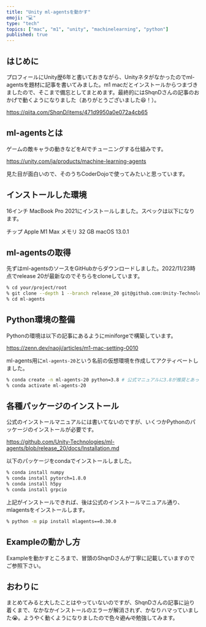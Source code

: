 ```yaml
---
title: "Unity ml-agentsを動かす"
emoji: "💻"
type: "tech"
topics: ["mac", "m1", "unity", "machinelearning", "python"]
published: true
---
```


## はじめに

プロフィールにUnity歴6年と書いておきながら、Unityネタがなかったのでml-agentsを題材に記事を書いてみました。m1 macだとインストールからつまづきましたので、そこまで備忘としてまとめます。最終的にはShqnDさんの記事のおかげで動くようになりました（ありがとうございました😆！）。

https://qiita.com/ShqnD/items/471d9950a0e072a4cb65

## ml-agentsとは

ゲームの敵キャラの動きなどをAIでチューニングする仕組みです。

https://unity.com/ja/products/machine-learning-agents

見た目が面白いので、そのうちCoderDojoで使ってみたいと思っています。

## インストールした環境

16インチ MacBook Pro 2021にインストールしました。スペックは以下になります。

チップ Apple M1 Max
メモリ 32 GB
macOS 13.0.1

## ml-agentsの取得

先ずはml-agentsのソースをGitHubからダウンロードしました。2022/11/23時点でrelease 20が最新なのでそちらをcloneしています。

```zsh
% cd your/project/root
% git clone --depth 1 --branch release_20 git@github.com:Unity-Technologies/ml-agents.git
% cd ml-agents
```

## Python環境の整備

Pythonの環境は以下の記事にあるようにminiforgeで構築しています。

https://zenn.dev/naoji/articles/m1-mac-setting-0010


ml-agents用に`ml-agents-20`という名前の仮想環境を作成してアクティベートしました。

```zsh
% conda create -n ml-agents-20 python=3.8 # 公式マニュアルに3.8が推奨とあったので3.8にしました。
% conda activate ml-agents-20
```

## 各種パッケージのインストール

公式のインストールマニュアルには書いてないのですが、いくつかPythonのパッケージのインストールが必要です。

https://github.com/Unity-Technologies/ml-agents/blob/release_20/docs/Installation.md


以下のパッケージをcondaでインストールしました。

```zsh
% conda install numpy
% conda install pytorch=1.8.0
% conda install h5py
% conda install grpcio
```

上記がインストールできれば、後は公式のインストールマニュアル通り、mlagentsをインストールします。

```zsh
% python -m pip install mlagents==0.30.0
```

## Exampleの動かし方

Exampleを動かすところまで、冒頭のShqnDさんが丁寧に記載していますのでご参照下さい。

## おわりに

まとめてみると大したことはやっていないのですが、ShqnDさんの記事に辿り着くまで、なかなかインストールのエラーが解消されず、かなりハマっていました😭。ようやく動くようになりましたので色々~~遊んで~~勉強してみます。

